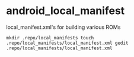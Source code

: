 android_local_manifest
======================

local_manifest.xml's for building various ROMs

`
mkdir .repo/local_manifests
touch .repo/local_manifests/local_manifest.xml
gedit .repo/local_manifests/local_manifest.xml
`
